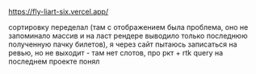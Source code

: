 https://fly-liart-six.vercel.app/

сортировку переделал (там с отображением была проблема, оно не запоминало массив и на ласт рендере выводило только последнюю полученную пачку билетов), я через сайт пытаюсь записаться на ревью, но не выходит - там нет слотов, про ркт + rtk query на последнем проекте понял
